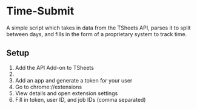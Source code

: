 # Time-Submit

A simple script which takes in data from the TSheets API, parses it to split between days, and fills in the form of a proprietary system to track time.

## Setup

1. Add the API Add-on to TSheets
2. 
3. Add an app and generate a token for your user
4. Go to chrome://extensions
5. View details and open extension settings
6. Fill in token, user ID, and job IDs (comma separated)
